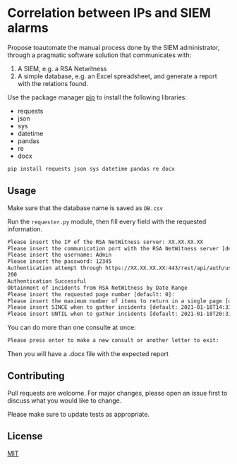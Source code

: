 # Correlation between IPs and SIEM alarms


Propose toautomate the manual process done by the SIEM administrator, through a pragmatic software solution that communicates with:
1. A SIEM, e.g. a RSA Netwitness
1. A simple database, e.g. an Excel spreadsheet, and generate a report with the relations found.

Use the package manager [pip](https://pip.pypa.io/en/stable/) to install the following libraries:
- requests
- json
- sys
- datetime
- pandas
- re
- docx

```bash
pip install requests json sys datetime pandas re docx
```

## Usage
Make sure that the database name is saved as `DB.csv`

Run the `requester.py` module, then fill every field with the requested information.
```bash
Please insert the IP of the RSA NetWitness server: XX.XX.XX.XX
Please insert the communication port with the RSA NetWitness server [default: 443]: 443
Please insert the username: Admin  
Please insert the password: 12345
Authentication attempt through https://XX.XX.XX.XX:443/rest/api/auth/userpass/
200
Authentication Successful
Obtainment of incidents from RSA NetWitness by Date Range
Please insert the requested page number [default: 0]:
Please insert the maximum number of items to return in a single page [default: 100]: 
Please insert SINCE when to gather incidents [default: 2021-01-18T14:31:34.346954]: 2021-01-18T14:31:34.346954
Please insert UNTIL when to gather incidents [default: 2021-01-18T20:31:34.346954]: 2021-01-18T20:31:34.346954
```

You can do more than one consulte at once:
```bash
Please press enter to make a new consult or another letter to exit: 
```

Then you will have a .docx file with the expected report

## Contributing
Pull requests are welcome. For major changes, please open an issue first to discuss what you would like to change.

Please make sure to update tests as appropriate.

## License
[MIT](https://choosealicense.com/licenses/mit/)